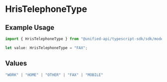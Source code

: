 # HrisTelephoneType

## Example Usage

```typescript
import { HrisTelephoneType } from "@unified-api/typescript-sdk/sdk/models/shared";

let value: HrisTelephoneType = "FAX";
```

## Values

```typescript
"WORK" | "HOME" | "OTHER" | "FAX" | "MOBILE"
```